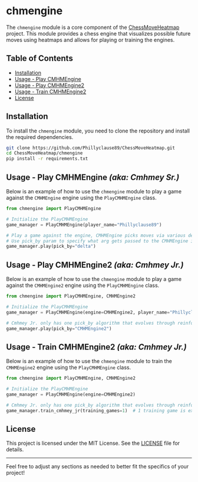 # chmengine

The `chmengine` module is a core component of the [ChessMoveHeatmap](https://github.com/Phillyclause89/ChessMoveHeatmap) project. This module provides a chess engine that visualizes possible future moves using heatmaps and allows for playing or training the engines.

## Table of Contents

- [Installation](#installation)
- [Usage - Play CMHMEngine](#usage---play-cmhmengine)
- [Usage - Play CMHMEngine2](#usage---play-cmhmengine2)
- [Usage - Train CMHMEngine2](#usage---train-cmhmengine2)
- [License](#license)

## Installation

To install the `chmengine` module, you need to clone the repository and install the required dependencies.

```bash
git clone https://github.com/Phillyclause89/ChessMoveHeatmap.git
cd ChessMoveHeatmap/chmengine
pip install -r requirements.txt
```

## Usage - Play CMHMEngine _(aka: Cmhmey Sr.)_

Below is an example of how to use the `chmengine` module to play a game against the `CMHMEngine` engine using the `PlayCMHMEngine` class.

```python
from chmengine import PlayCMHMEngine

# Initialize the PlayCMHMEngine
game_manager = PlayCMHMEngine(player_name="Phillyclause89")

# Play a game against the engine, CMHMEngine picks moves via various definite algorithms 
# Use pick_by param to specify what arg gets passed to the CMHMEngine instance.
game_manager.play(pick_by="delta")
```

## Usage - Play CMHMEngine2 _(aka: Cmhmey Jr.)_

Below is an example of how to use the `chmengine` module to play a game against the `CMHMEngine2` engine using the `PlayCMHMEngine` class.

```python
from chmengine import PlayCMHMEngine, CMHMEngine2

# Initialize the PlayCMHMEngine
game_manager = PlayCMHMEngine(engine=CMHMEngine2, player_name="Phillyclause89", player_color='black')

# Cmhmey Jr. only has one pick_by algorithm that evolves through reinforcement learning updates
game_manager.play(pick_by="CMHMEngine2")
```

## Usage - Train CMHMEngine2 _(aka: Cmhmey Jr.)_

Below is an example of how to use the `chmengine` module to train the `CMHMEngine2` engine using the `PlayCMHMEngine` class.

```python
from chmengine import PlayCMHMEngine, CMHMEngine2

# Initialize the PlayCMHMEngine
game_manager = PlayCMHMEngine(engine=CMHMEngine2)

# Cmhmey Jr. only has one pick_by algorithm that evolves through reinforcement learning updates
game_manager.train_cmhmey_jr(training_games=1)  # 1 training game is expected to take about ~45 minutes 
```

## License

This project is licensed under the MIT License. See the [LICENSE](../LICENSE) file for details.

---

Feel free to adjust any sections as needed to better fit the specifics of your project!